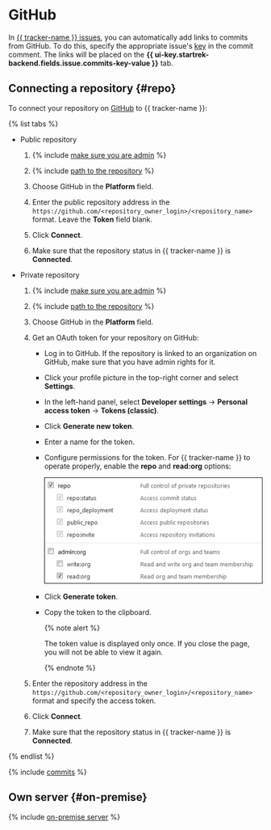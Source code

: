 # GitHub

In [{{ tracker-name }} issues](../about-tracker.md#zadacha), you can automatically add links to commits from GitHub. To do this, specify the appropriate issue's [key](../glossary.md#key) in the commit comment. The links will be placed on the **{{ ui-key.startrek-backend.fields.issue.commits-key-value }}** tab.


## Connecting a repository {#repo}

To connect your repository on [GitHub](https://github.com) to {{ tracker-name }}:

{% list tabs %}

- Public repository

   1. {% include [make sure you are admin](../../_includes/tracker/make-sure-admin.md) %}

   1. {% include [path to the repository](../../_includes/tracker/repository-path.md) %}

   1. Choose GitHub in the **Platform** field.

   1. Enter the public repository address in the `https://github.com/<repository_owner_login>/<repository_name>` format. Leave the **Token** field blank.

   1. Click **Connect**.

   1. Make sure that the repository status in {{ tracker-name }} is **Connected**.

- Private repository

   1. {% include [make sure you are admin](../../_includes/tracker/make-sure-admin.md) %}

   1. {% include [path to the repository](../../_includes/tracker/repository-path.md) %}

   1. Choose GitHub in the **Platform** field.

   1. Get an OAuth token for your repository on GitHub:

      - Log in to GitHub. If the repository is linked to an organization on GitHub, make sure that you have admin rights for it.

      - Click your profile picture in the top-right corner and select **Settings**.
      - In the left-hand panel, select **Developer settings** → **Personal access token** → **Tokens (classic)**.
      - Click **Generate new token**.

      - Enter a name for the token.

      - Configure permissions for the token. For {{ tracker-name }} to operate properly, enable the **repo** and **read:org** options:

         ![](../../_assets/tracker/github-token-settings.png)

      - Click **Generate token**.

      - Copy the token to the clipboard.

         {% note alert %}

         The token value is displayed only once. If you close the page, you will not be able to view it again.

         {% endnote %}

   1. Enter the repository address in the `https://github.com/<repository_owner_login>/<repository_name>` format and specify the access token.

   1. Click **Connect**.

   1. Make sure that the repository status in {{ tracker-name }} is **Connected**.

{% endlist %}

{% include [commits](../../_includes/tracker/add_commits.md) %}

## Own server {#on-premise}

{% include [on-premise server](../../_includes/tracker/on-premise-server.md) %}
